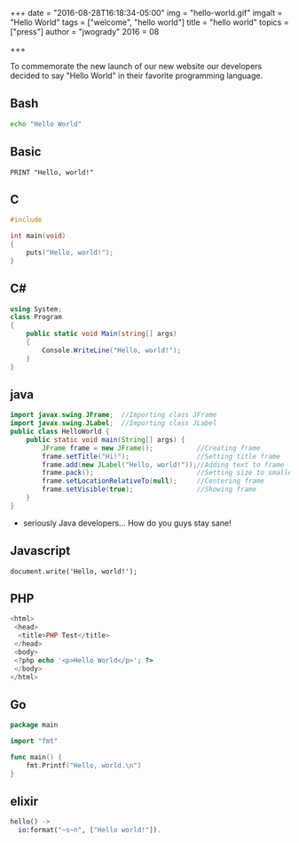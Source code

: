 +++
date = "2016-08-28T16:18:34-05:00"
img = "hello-world.gif"
imgalt = "Hello World"
tags = ["welcome", "hello world"]
title = "hello world"
topics = ["press"]
author = "jwogrady"
2016 = 08

+++

To commemorate the new launch of our new website our developers decided to say "Hello World" in their favorite programming language.
<!--more-->

Bash
----

```Bash
echo "Hello World"
```

Basic
-----

```Basic
PRINT "Hello, world!"​
```

C
-
```C
#include

int main(void)
{
    puts("Hello, world!");
}
```
C#
--
```C#
using System;
class Program
{
    public static void Main(string[] args)
    {
        Console.WriteLine("Hello, world!");
    }
}
```
java
----
```java
import javax.swing.JFrame;  //Importing class JFrame
import javax.swing.JLabel;  //Importing class JLabel
public class HelloWorld {
    public static void main(String[] args) {
        JFrame frame = new JFrame();           //Creating frame
        frame.setTitle("Hi!");                 //Setting title frame
        frame.add(new JLabel("Hello, world!"));//Adding text to frame
        frame.pack();                          //Setting size to smallest
        frame.setLocationRelativeTo(null);     //Centering frame
        frame.setVisible(true);                //Showing frame
    }
}
```
* seriously Java developers... How do you guys stay sane!

Javascript
----------
```
document.write('Hello, world!');
```
PHP
---
```php
<html>
 <head>
  <title>PHP Test</title>
 </head>
 <body>
 <?php echo '<p>Hello World</p>'; ?>
 </body>
</html>
```
Go
--
```go
package main

import "fmt"

func main() {
	fmt.Printf("Hello, world.\n")
}
```

elixir
------
```elixir
hello() ->
  io:format("~s~n", ["Hello world!"]).
```
